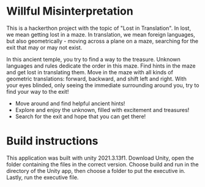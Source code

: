 # Willful Misinterpretation

This is a hackerthon project with the topic of "Lost in Translation". In lost, we mean getting lost in a maze. In translation, we mean foreign languages, but also geometrically - moving across a plane on a maze, searching for the exit that may or may not exist.

In this ancient temple, you try to find a way to the treasure. Unknown languages and rules dedicate the order in this maze. Find hints in the maze and get lost in translating them. Move in the maze with all kinds of geometric translations: forward, backward, and shift left and right. With your eyes blinded, only seeing the immediate surrounding around you, try to find your way to the exit!
- Move around and find helpful ancient hints!
- Explore and enjoy the unknown, filled with excitement and treasures!
- Search for the exit and hope that you can get there!


# Build instructions
This application was built with unity 2021.3.13f1. Download Unity, open the folder containing the files in the correct version. Choose build and run in the directory of the Unity app, then choose a folder to put the executive in. Lastly, run the executive file.


